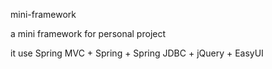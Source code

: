 mini-framework

a mini framework for personal project

it use Spring MVC + Spring + Spring JDBC + jQuery + EasyUI
